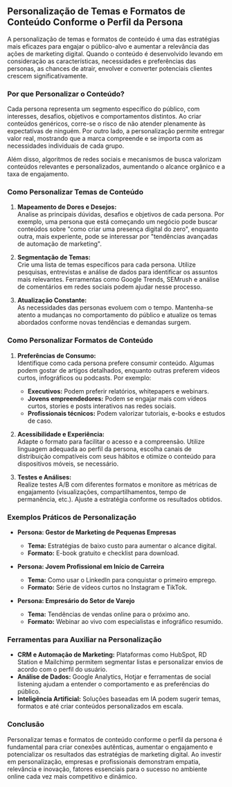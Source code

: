 
## Personalização de Temas e Formatos de Conteúdo Conforme o Perfil da Persona

A personalização de temas e formatos de conteúdo é uma das estratégias mais eficazes para engajar o público-alvo e aumentar a relevância das ações de marketing digital. Quando o conteúdo é desenvolvido levando em consideração as características, necessidades e preferências das personas, as chances de atrair, envolver e converter potenciais clientes crescem significativamente.

### Por que Personalizar o Conteúdo?

Cada persona representa um segmento específico do público, com interesses, desafios, objetivos e comportamentos distintos. Ao criar conteúdos genéricos, corre-se o risco de não atender plenamente às expectativas de ninguém. Por outro lado, a personalização permite entregar valor real, mostrando que a marca compreende e se importa com as necessidades individuais de cada grupo.

Além disso, algoritmos de redes sociais e mecanismos de busca valorizam conteúdos relevantes e personalizados, aumentando o alcance orgânico e a taxa de engajamento.

### Como Personalizar Temas de Conteúdo

1. **Mapeamento de Dores e Desejos:**  
   Analise as principais dúvidas, desafios e objetivos de cada persona. Por exemplo, uma persona que está começando um negócio pode buscar conteúdos sobre "como criar uma presença digital do zero", enquanto outra, mais experiente, pode se interessar por "tendências avançadas de automação de marketing".

2. **Segmentação de Temas:**  
   Crie uma lista de temas específicos para cada persona. Utilize pesquisas, entrevistas e análise de dados para identificar os assuntos mais relevantes. Ferramentas como Google Trends, SEMrush e análise de comentários em redes sociais podem ajudar nesse processo.

3. **Atualização Constante:**  
   As necessidades das personas evoluem com o tempo. Mantenha-se atento a mudanças no comportamento do público e atualize os temas abordados conforme novas tendências e demandas surgem.

### Como Personalizar Formatos de Conteúdo

1. **Preferências de Consumo:**  
   Identifique como cada persona prefere consumir conteúdo. Algumas podem gostar de artigos detalhados, enquanto outras preferem vídeos curtos, infográficos ou podcasts. Por exemplo:
   - **Executivos:** Podem preferir relatórios, whitepapers e webinars.
   - **Jovens empreendedores:** Podem se engajar mais com vídeos curtos, stories e posts interativos nas redes sociais.
   - **Profissionais técnicos:** Podem valorizar tutoriais, e-books e estudos de caso.

2. **Acessibilidade e Experiência:**  
   Adapte o formato para facilitar o acesso e a compreensão. Utilize linguagem adequada ao perfil da persona, escolha canais de distribuição compatíveis com seus hábitos e otimize o conteúdo para dispositivos móveis, se necessário.

3. **Testes e Análises:**  
   Realize testes A/B com diferentes formatos e monitore as métricas de engajamento (visualizações, compartilhamentos, tempo de permanência, etc.). Ajuste a estratégia conforme os resultados obtidos.

### Exemplos Práticos de Personalização

- **Persona: Gestor de Marketing de Pequenas Empresas**
  - **Tema:** Estratégias de baixo custo para aumentar o alcance digital.
  - **Formato:** E-book gratuito e checklist para download.

- **Persona: Jovem Profissional em Início de Carreira**
  - **Tema:** Como usar o LinkedIn para conquistar o primeiro emprego.
  - **Formato:** Série de vídeos curtos no Instagram e TikTok.

- **Persona: Empresário do Setor de Varejo**
  - **Tema:** Tendências de vendas online para o próximo ano.
  - **Formato:** Webinar ao vivo com especialistas e infográfico resumido.

### Ferramentas para Auxiliar na Personalização

- **CRM e Automação de Marketing:** Plataformas como HubSpot, RD Station e Mailchimp permitem segmentar listas e personalizar envios de acordo com o perfil do usuário.
- **Análise de Dados:** Google Analytics, Hotjar e ferramentas de social listening ajudam a entender o comportamento e as preferências do público.
- **Inteligência Artificial:** Soluções baseadas em IA podem sugerir temas, formatos e até criar conteúdos personalizados em escala.

### Conclusão

Personalizar temas e formatos de conteúdo conforme o perfil da persona é fundamental para criar conexões autênticas, aumentar o engajamento e potencializar os resultados das estratégias de marketing digital. Ao investir em personalização, empresas e profissionais demonstram empatia, relevância e inovação, fatores essenciais para o sucesso no ambiente online cada vez mais competitivo e dinâmico.
```
